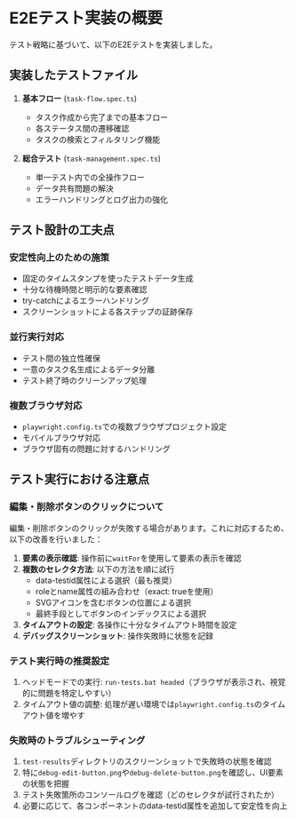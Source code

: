 # E2Eテスト実装の概要

テスト戦略に基づいて、以下のE2Eテストを実装しました。

## 実装したテストファイル

1. **基本フロー** (`task-flow.spec.ts`)
   - タスク作成から完了までの基本フロー
   - 各ステータス間の遷移確認
   - タスクの検索とフィルタリング機能

2. **総合テスト** (`task-management.spec.ts`)
   - 単一テスト内での全操作フロー
   - データ共有問題の解決
   - エラーハンドリングとログ出力の強化

## テスト設計の工夫点

### 安定性向上のための施策
- 固定のタイムスタンプを使ったテストデータ生成
- 十分な待機時間と明示的な要素確認
- try-catchによるエラーハンドリング
- スクリーンショットによる各ステップの証跡保存

### 並行実行対応
- テスト間の独立性確保
- 一意のタスク名生成によるデータ分離
- テスト終了時のクリーンアップ処理

### 複数ブラウザ対応
- `playwright.config.ts`での複数ブラウザプロジェクト設定
- モバイルブラウザ対応
- ブラウザ固有の問題に対するハンドリング

## テスト実行における注意点

### 編集・削除ボタンのクリックについて
編集・削除ボタンのクリックが失敗する場合があります。これに対応するため、以下の改善を行いました：

1. **要素の表示確認**: 操作前に`waitFor`を使用して要素の表示を確認
2. **複数のセレクタ方法**: 以下の方法を順に試行
   - data-testid属性による選択（最も推奨）
   - roleとname属性の組み合わせ（exact: trueを使用）
   - SVGアイコンを含むボタンの位置による選択
   - 最終手段としてボタンのインデックスによる選択
3. **タイムアウトの設定**: 各操作に十分なタイムアウト時間を設定
4. **デバッグスクリーンショット**: 操作失敗時に状態を記録

### テスト実行時の推奨設定
1. ヘッドモードでの実行: `run-tests.bat headed`（ブラウザが表示され、視覚的に問題を特定しやすい）
2. タイムアウト値の調整: 処理が遅い環境では`playwright.config.ts`のタイムアウト値を増やす

### 失敗時のトラブルシューティング
1. `test-results`ディレクトリのスクリーンショットで失敗時の状態を確認
2. 特に`debug-edit-button.png`や`debug-delete-button.png`を確認し、UI要素の状態を把握
3. テスト失敗箇所のコンソールログを確認（どのセレクタが試行されたか）
4. 必要に応じて、各コンポーネントのdata-testid属性を追加して安定性を向上